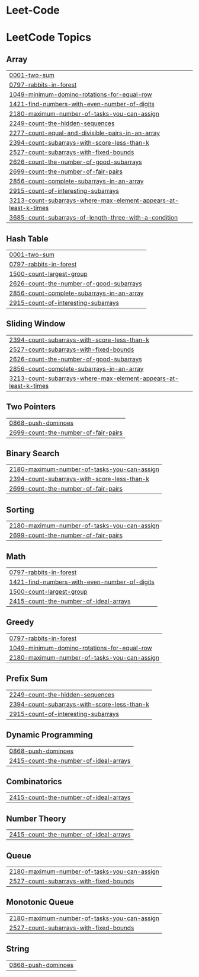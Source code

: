 # Leet-Code
<!---LeetCode Topics Start-->
# LeetCode Topics
## Array
|  |
| ------- |
| [0001-two-sum](https://github.com/yashphy04/Leet-Code/tree/master/0001-two-sum) |
| [0797-rabbits-in-forest](https://github.com/yashphy04/Leet-Code/tree/master/0797-rabbits-in-forest) |
| [1049-minimum-domino-rotations-for-equal-row](https://github.com/yashphy04/Leet-Code/tree/master/1049-minimum-domino-rotations-for-equal-row) |
| [1421-find-numbers-with-even-number-of-digits](https://github.com/yashphy04/Leet-Code/tree/master/1421-find-numbers-with-even-number-of-digits) |
| [2180-maximum-number-of-tasks-you-can-assign](https://github.com/yashphy04/Leet-Code/tree/master/2180-maximum-number-of-tasks-you-can-assign) |
| [2249-count-the-hidden-sequences](https://github.com/yashphy04/Leet-Code/tree/master/2249-count-the-hidden-sequences) |
| [2277-count-equal-and-divisible-pairs-in-an-array](https://github.com/yashphy04/Leet-Code/tree/master/2277-count-equal-and-divisible-pairs-in-an-array) |
| [2394-count-subarrays-with-score-less-than-k](https://github.com/yashphy04/Leet-Code/tree/master/2394-count-subarrays-with-score-less-than-k) |
| [2527-count-subarrays-with-fixed-bounds](https://github.com/yashphy04/Leet-Code/tree/master/2527-count-subarrays-with-fixed-bounds) |
| [2626-count-the-number-of-good-subarrays](https://github.com/yashphy04/Leet-Code/tree/master/2626-count-the-number-of-good-subarrays) |
| [2699-count-the-number-of-fair-pairs](https://github.com/yashphy04/Leet-Code/tree/master/2699-count-the-number-of-fair-pairs) |
| [2856-count-complete-subarrays-in-an-array](https://github.com/yashphy04/Leet-Code/tree/master/2856-count-complete-subarrays-in-an-array) |
| [2915-count-of-interesting-subarrays](https://github.com/yashphy04/Leet-Code/tree/master/2915-count-of-interesting-subarrays) |
| [3213-count-subarrays-where-max-element-appears-at-least-k-times](https://github.com/yashphy04/Leet-Code/tree/master/3213-count-subarrays-where-max-element-appears-at-least-k-times) |
| [3685-count-subarrays-of-length-three-with-a-condition](https://github.com/yashphy04/Leet-Code/tree/master/3685-count-subarrays-of-length-three-with-a-condition) |
## Hash Table
|  |
| ------- |
| [0001-two-sum](https://github.com/yashphy04/Leet-Code/tree/master/0001-two-sum) |
| [0797-rabbits-in-forest](https://github.com/yashphy04/Leet-Code/tree/master/0797-rabbits-in-forest) |
| [1500-count-largest-group](https://github.com/yashphy04/Leet-Code/tree/master/1500-count-largest-group) |
| [2626-count-the-number-of-good-subarrays](https://github.com/yashphy04/Leet-Code/tree/master/2626-count-the-number-of-good-subarrays) |
| [2856-count-complete-subarrays-in-an-array](https://github.com/yashphy04/Leet-Code/tree/master/2856-count-complete-subarrays-in-an-array) |
| [2915-count-of-interesting-subarrays](https://github.com/yashphy04/Leet-Code/tree/master/2915-count-of-interesting-subarrays) |
## Sliding Window
|  |
| ------- |
| [2394-count-subarrays-with-score-less-than-k](https://github.com/yashphy04/Leet-Code/tree/master/2394-count-subarrays-with-score-less-than-k) |
| [2527-count-subarrays-with-fixed-bounds](https://github.com/yashphy04/Leet-Code/tree/master/2527-count-subarrays-with-fixed-bounds) |
| [2626-count-the-number-of-good-subarrays](https://github.com/yashphy04/Leet-Code/tree/master/2626-count-the-number-of-good-subarrays) |
| [2856-count-complete-subarrays-in-an-array](https://github.com/yashphy04/Leet-Code/tree/master/2856-count-complete-subarrays-in-an-array) |
| [3213-count-subarrays-where-max-element-appears-at-least-k-times](https://github.com/yashphy04/Leet-Code/tree/master/3213-count-subarrays-where-max-element-appears-at-least-k-times) |
## Two Pointers
|  |
| ------- |
| [0868-push-dominoes](https://github.com/yashphy04/Leet-Code/tree/master/0868-push-dominoes) |
| [2699-count-the-number-of-fair-pairs](https://github.com/yashphy04/Leet-Code/tree/master/2699-count-the-number-of-fair-pairs) |
## Binary Search
|  |
| ------- |
| [2180-maximum-number-of-tasks-you-can-assign](https://github.com/yashphy04/Leet-Code/tree/master/2180-maximum-number-of-tasks-you-can-assign) |
| [2394-count-subarrays-with-score-less-than-k](https://github.com/yashphy04/Leet-Code/tree/master/2394-count-subarrays-with-score-less-than-k) |
| [2699-count-the-number-of-fair-pairs](https://github.com/yashphy04/Leet-Code/tree/master/2699-count-the-number-of-fair-pairs) |
## Sorting
|  |
| ------- |
| [2180-maximum-number-of-tasks-you-can-assign](https://github.com/yashphy04/Leet-Code/tree/master/2180-maximum-number-of-tasks-you-can-assign) |
| [2699-count-the-number-of-fair-pairs](https://github.com/yashphy04/Leet-Code/tree/master/2699-count-the-number-of-fair-pairs) |
## Math
|  |
| ------- |
| [0797-rabbits-in-forest](https://github.com/yashphy04/Leet-Code/tree/master/0797-rabbits-in-forest) |
| [1421-find-numbers-with-even-number-of-digits](https://github.com/yashphy04/Leet-Code/tree/master/1421-find-numbers-with-even-number-of-digits) |
| [1500-count-largest-group](https://github.com/yashphy04/Leet-Code/tree/master/1500-count-largest-group) |
| [2415-count-the-number-of-ideal-arrays](https://github.com/yashphy04/Leet-Code/tree/master/2415-count-the-number-of-ideal-arrays) |
## Greedy
|  |
| ------- |
| [0797-rabbits-in-forest](https://github.com/yashphy04/Leet-Code/tree/master/0797-rabbits-in-forest) |
| [1049-minimum-domino-rotations-for-equal-row](https://github.com/yashphy04/Leet-Code/tree/master/1049-minimum-domino-rotations-for-equal-row) |
| [2180-maximum-number-of-tasks-you-can-assign](https://github.com/yashphy04/Leet-Code/tree/master/2180-maximum-number-of-tasks-you-can-assign) |
## Prefix Sum
|  |
| ------- |
| [2249-count-the-hidden-sequences](https://github.com/yashphy04/Leet-Code/tree/master/2249-count-the-hidden-sequences) |
| [2394-count-subarrays-with-score-less-than-k](https://github.com/yashphy04/Leet-Code/tree/master/2394-count-subarrays-with-score-less-than-k) |
| [2915-count-of-interesting-subarrays](https://github.com/yashphy04/Leet-Code/tree/master/2915-count-of-interesting-subarrays) |
## Dynamic Programming
|  |
| ------- |
| [0868-push-dominoes](https://github.com/yashphy04/Leet-Code/tree/master/0868-push-dominoes) |
| [2415-count-the-number-of-ideal-arrays](https://github.com/yashphy04/Leet-Code/tree/master/2415-count-the-number-of-ideal-arrays) |
## Combinatorics
|  |
| ------- |
| [2415-count-the-number-of-ideal-arrays](https://github.com/yashphy04/Leet-Code/tree/master/2415-count-the-number-of-ideal-arrays) |
## Number Theory
|  |
| ------- |
| [2415-count-the-number-of-ideal-arrays](https://github.com/yashphy04/Leet-Code/tree/master/2415-count-the-number-of-ideal-arrays) |
## Queue
|  |
| ------- |
| [2180-maximum-number-of-tasks-you-can-assign](https://github.com/yashphy04/Leet-Code/tree/master/2180-maximum-number-of-tasks-you-can-assign) |
| [2527-count-subarrays-with-fixed-bounds](https://github.com/yashphy04/Leet-Code/tree/master/2527-count-subarrays-with-fixed-bounds) |
## Monotonic Queue
|  |
| ------- |
| [2180-maximum-number-of-tasks-you-can-assign](https://github.com/yashphy04/Leet-Code/tree/master/2180-maximum-number-of-tasks-you-can-assign) |
| [2527-count-subarrays-with-fixed-bounds](https://github.com/yashphy04/Leet-Code/tree/master/2527-count-subarrays-with-fixed-bounds) |
## String
|  |
| ------- |
| [0868-push-dominoes](https://github.com/yashphy04/Leet-Code/tree/master/0868-push-dominoes) |
<!---LeetCode Topics End-->